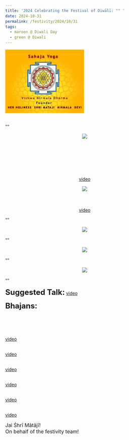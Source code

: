 ```yaml
---
title: '2024 Celebrating the Festival of Diwālī: "" '
date: 2024-10-31
permalink: /festivity/2024/10/31
tags:
  - maroon @ Diwali Day
  - green @ Diwali
---
```


<div style="text-align: left"><img src="/images/image1.png" width="250" /></div><br>

<p>
<font color="DarkRed">""</font><br>
<font size="+0"><b></b></font>
</p>

<div style="text-align: center"><img src="https://pub-1e517d8c73a64c9c82977d676b1fff72.r2.dev/FT001.png" /></div>

<p style="color:green; text-align:center;">
<b></b><br>
<br>
<b></b><br>
<br>
<b></b><br>
<br>
<a href="">video</a>
</p>

<div style="text-align: center"><img src="https://pub-1e517d8c73a64c9c82977d676b1fff72.r2.dev/FT001.png" /></div>

<p style="text-align:center;">
<font size="-1"><font color="DarkGreen"><b></b><br>
</font></font><br>
<a href="https://seven-teams.github.io/Videos_Links.html">video</a>
</p>

<p>
<font color="DarkRed">""</font><br>
<font size="+0"><b></b></font>
</p>

<div style="text-align: center"><img src="https://pub-1e517d8c73a64c9c82977d676b1fff72.r2.dev/FT001.png" /></div>

<p>
<font color="DarkRed">""</font><br>
<font size="+0"><b></b></font>
</p>

<div style="text-align: center"><img src="https://pub-1e517d8c73a64c9c82977d676b1fff72.r2.dev/FT001.png" /></div>

<p>
<font color="DarkRed">""</font><br>
<font size="+0"><b></b></font>
</p>

<div style="text-align: center"><img src="https://pub-1e517d8c73a64c9c82977d676b1fff72.r2.dev/FT001.png" /></div>

<p>
<font color="DarkRed">""</font><br>
<font size="+0"><b></b></font>
</p>

<font size="+2"><b>Suggested Talk:</b></font> 
<font size="+0"><b></b></font>
<a href=""> video</a><br>

<font size="+2"><b>Bhajans:</b></font>

<p>
<font color="green"><b></b></font><br>
<br>
<br>
<br>
<a href=""> video</a><br>
</p>

<p>
<font color="green"><b></b></font><br>
<a href="">video</a>
</p>

<p>
<font color="green"><b></b></font><br>
<a href="">video</a>
</p>
 
<p>
<font color="green"><b></b></font><br>
<a href="">video</a> 
</p>

<p>
<font color="green"><b></b></font><br>
<a href="">video</a> 
</p>

<p>
<font color="green"><b></b></font><br>
<a href="">video</a> 
</p>

<p>
<font size="+0">Jai Śhrī Mātājī!<br>
On behalf of the festivity team!</font>
</p>
